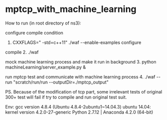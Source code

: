 # mptcp_with_machine_learning

How to run (in root directory of ns3):

configure compile condition
1. CXXFLAGS=" -std=c++11" ./waf --enable-examples configure

compile
2. ./waf

mock machine learning process and make it run in background
3. python machineLearning/server_example.py &

run mptcp test and communicate with machine learning process
4. ./waf --run "scratch/run/run --outputDir=./mptcp_output"

PS. Because of the modification of tcp part, some irrelevant tests of original 300+ test will fail if try to compile and run original test suit.

Env:
gcc version 4.8.4 (Ubuntu 4.8.4-2ubuntu1~14.04.3)
ubuntu 14.04: kernel version 4.2.0-27-generic
Python 2.7.12 | Anaconda 4.2.0 (64-bit)
